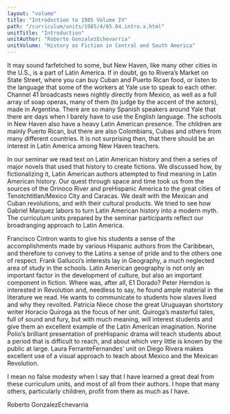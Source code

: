 ```yaml
---
layout: "volume"
title: "Introduction to 1985 Volume IV"
path: "/curriculum/units/1985/4/85.04.intro.x.html"
unitTitle: "Introduction"
unitAuthor: "Roberto GonzalezEchevarria"
unitVolume: "History as Fiction in Central and South America"
---
```

<body>
 <p>
  It may sound farfetched to some, but New Haven, like many other cities in the U.S., is a part of Latin America. If in doubt, go to Rivera’s Market on State Street, where you can buy Cuban and Puerto Rican food, or listen to the language that some of the workers at Yale use to speak to each other. Channel 41 broadcasts news nightly directly from Mexico, as well as a full array of soap operas, many of them (to judge by the accent of the actors), made in Argentina. There are so many Spanish speakers around Yale that there are days when I barely have to use the English language. The schools in New Haven also have a heavy Latin American presence. The children are mainly Puerto Rican, but there are also Colombians, Cubas and others from many different countries. It is not surprising then, that there should be an interest in Latin America among New Haven teachers.
 </p>
 <p>
  In our seminar we read text on Latin American history and then a series of major novels that used that history to create fictions. We discussed how, by fictionalizing it, Latin American authors attempted to find meaning in Latin American history. Our quest through space and time took us from the sources of the Orinoco River and preHispanic America to the great cities of Tenotchtitlan/Mexico City and Caracas. We dealt with the Mexican and Cuban revolutions, and with their cultural products. We tried to see how Gabriel Marquez labors to turn Latin American history into a modern myth. The curriculum units prepared by the seminar participants reflect our broadranging approach to Latin America.
 </p>
 <p>
  Francisco Cintron wants to give his students a sense of the accomplishments made by various Hispanic authors from the Caribbean, and therefore to convey to the Latins a sense of pride and to the others one of respect. Frank Gallucci’s interests lay in Geography, a much neglected area of study in the schools. Latin American geography is not only an important factor in the development of culture, but also an important component in fiction. Where was, after all, E1 Dorado? Peter Herndon is interested in Revolution and, needless to say, he found ample material in the literature we read. He wants to communicate to students how slaves lived and why they revolted. Patricia Niece chose the great Uruguayan shortstory writer Horacio Quiroga as the focus of her unit. Quiroga’s masterful tales, full of sound and fury, but with much meaning, will interest students and give them an excellent example of the Latin American imagination. Norine Polio’s brilliant presentation of preHispanic drama will teach students about a period that is difficult to reach, and about which very little is known by the public at large. Laura FerranteFernandes’ unit on Diego Rivera makes excellent use of a visual approach to teach about Mexico and the Mexican Revolution.
 </p>
 <p>
  I mean no false modesty when I say that I have learned a great deal from these curriculum units, and most of all from their authors. I hope that many others, particularly children, profit from them as much as I have.
 </p>
 <p>
  Roberto GonzalezEchevarria
 </p>

</body>